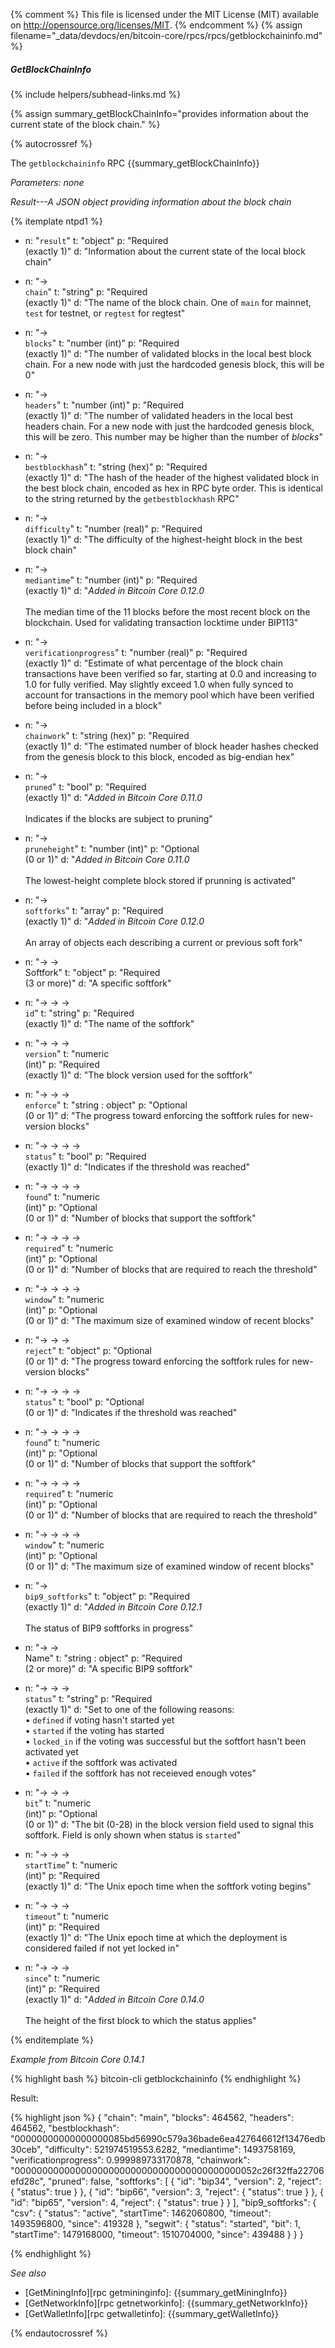 {% comment %}
This file is licensed under the MIT License (MIT) available on
http://opensource.org/licenses/MIT.
{% endcomment %}
{% assign filename="_data/devdocs/en/bitcoin-core/rpcs/rpcs/getblockchaininfo.md" %}

##### GetBlockChainInfo
{% include helpers/subhead-links.md %}

{% assign summary_getBlockChainInfo="provides information about the current state of the block chain." %}

{% autocrossref %}

The `getblockchaininfo` RPC {{summary_getBlockChainInfo}}

*Parameters: none*

*Result---A JSON object providing information about the block chain*

{% itemplate ntpd1 %}
- n: "`result`"
  t: "object"
  p: "Required<br>(exactly 1)"
  d: "Information about the current state of the local block chain"

- n: "→<br>`chain`"
  t: "string"
  p: "Required<br>(exactly 1)"
  d: "The name of the block chain.  One of `main` for mainnet, `test` for testnet, or `regtest`<!--noref--> for regtest"

- n: "→<br>`blocks`"
  t: "number (int)"
  p: "Required<br>(exactly 1)"
  d: "The number of validated blocks in the local best block chain.  For a new node with just the hardcoded genesis block, this will be 0"

- n: "→<br>`headers`"
  t: "number (int)"
  p: "Required<br>(exactly 1)"
  d: "The number of validated headers in the local best headers chain.  For a new node with just the hardcoded genesis block, this will be zero.  This number may be higher than the number of *blocks*"

- n: "→<br>`bestblockhash`"
  t: "string (hex)"
  p: "Required<br>(exactly 1)"
  d: "The hash of the header of the highest validated block in the best block chain, encoded as hex in RPC byte order.  This is identical to the string returned by the `getbestblockhash` RPC"

- n: "→<br>`difficulty`"
  t: "number (real)"
  p: "Required<br>(exactly 1)"
  d: "The difficulty of the highest-height block in the best block chain"

- n: "→<br>`mediantime`"
  t: "number (int)"
  p: "Required<br>(exactly 1)"
  d: "*Added in Bitcoin Core 0.12.0*<br><br>The median time of the 11 blocks before the most recent block on the blockchain.  Used for validating transaction locktime under BIP113"
  
- n: "→<br>`verificationprogress`"
  t: "number (real)"
  p: "Required<br>(exactly 1)"
  d: "Estimate of what percentage of the block chain transactions have been verified so far, starting at 0.0 and increasing to 1.0 for fully verified.  May slightly exceed 1.0 when fully synced to account for transactions in the memory pool which have been verified before being included in a block"

- n: "→<br>`chainwork`"
  t: "string (hex)"
  p: "Required<br>(exactly 1)"
  d: "The estimated number of block header hashes checked from the genesis block to this block, encoded as big-endian hex"

- n: "→<br>`pruned`"
  t: "bool"
  p: "Required<br>(exactly 1)"
  d: "*Added in Bitcoin Core 0.11.0*<br><br>Indicates if the blocks are subject to pruning"
  
- n: "→<br>`pruneheight`"
  t: "number (int)"
  p: "Optional<br>(0 or 1)"
  d: "*Added in Bitcoin Core 0.11.0*<br><br>The lowest-height complete block stored if prunning is activated"
  
- n: "→<br>`softforks`"
  t: "array"
  p: "Required<br>(exactly 1)"
  d: "*Added in Bitcoin Core 0.12.0*<br><br>An array of objects each describing a current or previous soft fork"

- n: "→ →<br>Softfork"
  t: "object"
  p: "Required<br>(3 or more)"
  d: "A specific softfork"
  
- n: "→ → →<br>`id`"
  t: "string"
  p: "Required<br>(exactly 1)"
  d: "The name of the softfork"
  
- n: "→ → →<br>`version`"
  t: "numeric<br>(int)"
  p: "Required<br>(exactly 1)"
  d: "The block version used for the softfork"
  
- n: "→ → →<br>`enforce`"
  t: "string : object"
  p: "Optional<br>(0 or 1)"
  d: "The progress toward enforcing the softfork rules for new-version blocks"

- n: "→ → → →<br>`status`"
  t: "bool"
  p: "Required<br>(exactly 1)"
  d: "Indicates if the threshold was reached"
  
- n: "→ → → →<br>`found`"
  t: "numeric<br>(int)"
  p: "Optional<br>(0 or 1)"
  d: "Number of blocks that support the softfork"
  
- n: "→ → → →<br>`required`"
  t: "numeric<br>(int)"
  p: "Optional<br>(0 or 1)"
  d: "Number of blocks that are required to reach the threshold"

- n: "→ → → →<br>`window`"
  t: "numeric<br>(int)"
  p: "Optional<br>(0 or 1)"
  d: "The maximum size of examined window of recent blocks"

- n: "→ → →<br>`reject`"
  t: "object"
  p: "Optional<br>(0 or 1)"
  d: "The progress toward enforcing the softfork rules for new-version blocks"

- n: "→ → → →<br>`status`"
  t: "bool"
  p: "Optional<br>(0 or 1)"
  d: "Indicates if the threshold was reached"
  
- n: "→ → → →<br>`found`"
  t: "numeric<br>(int)"
  p: "Optional<br>(0 or 1)"
  d: "Number of blocks that support the softfork"
  
- n: "→ → → →<br>`required`"
  t: "numeric<br>(int)"
  p: "Optional<br>(0 or 1)"
  d: "Number of blocks that are required to reach the threshold"

- n: "→ → → →<br>`window`"
  t: "numeric<br>(int)"
  p: "Optional<br>(0 or 1)"
  d: "The maximum size of examined window of recent blocks"
  
- n: "→<br>`bip9_softforks`"
  t: "object"
  p: "Required<br>(exactly 1)"
  d: "*Added in Bitcoin Core 0.12.1*<br><br>The status of BIP9 softforks in progress"
  
- n: "→ →<br>Name"
  t: "string : object"
  p: "Required<br>(2 or more)"
  d: "A specific BIP9 softfork"
  
- n: "→ → →<br>`status`"
  t: "string"
  p: "Required<br>(exactly 1)"
  d: "Set to one of the following reasons:<br>• `defined` if voting hasn't started yet<br>• `started` if the voting has started <br>• `locked_in` if the voting was successful but the softfort hasn't been activated yet<br>• `active` if the softfork was activated<br>• `failed` if the softfork has not receieved enough votes"
  
- n: "→ → →<br>`bit`"
  t: "numeric<br>(int)"
  p: "Optional<br>(0 or 1)"
  d: "The bit (0-28) in the block version field used to signal this softfork.  Field is only shown when status is `started`"
  
- n: "→ → →<br>`startTime`"
  t: "numeric<br>(int)"
  p: "Required<br>(exactly 1)"
  d: "The Unix epoch time when the softfork voting begins"
  
- n: "→ → →<br>`timeout`"
  t: "numeric<br>(int)"
  p: "Required<br>(exactly 1)"
  d: "The Unix epoch time at which the deployment is considered failed if not yet locked in"
  
- n: "→ → →<br>`since`"
  t: "numeric<br>(int)"
  p: "Required<br>(exactly 1)"
  d: "*Added in Bitcoin Core 0.14.0*<br><br>The height of the first block to which the status applies"
  
{% enditemplate %}

*Example from Bitcoin Core 0.14.1*

{% highlight bash %}
bitcoin-cli getblockchaininfo
{% endhighlight %}

Result:

{% highlight json %}
{
  "chain": "main",
  "blocks": 464562,
  "headers": 464562,
  "bestblockhash": "00000000000000000085bd56990c579a36bade6ea427646612f13476edb30ceb",
  "difficulty": 521974519553.6282,
  "mediantime": 1493758169,
  "verificationprogress": 0.999989733170878,
  "chainwork": "00000000000000000000000000000000000000000052c26f32ffa22706efd28c",
  "pruned": false,
  "softforks": [
    {
      "id": "bip34",
      "version": 2,
      "reject": {
        "status": true
      }
    },
    {
      "id": "bip66",
      "version": 3,
      "reject": {
        "status": true
      }
    },
    {
      "id": "bip65",
      "version": 4,
      "reject": {
        "status": true
      }
    }
  ],
  "bip9_softforks": {
    "csv": {
      "status": "active",
      "startTime": 1462060800,
      "timeout": 1493596800,
      "since": 419328
    },
    "segwit": {
      "status": "started",
      "bit": 1,
      "startTime": 1479168000,
      "timeout": 1510704000,
      "since": 439488
    }
  }
}

{% endhighlight %}

*See also*

* [GetMiningInfo][rpc getmininginfo]: {{summary_getMiningInfo}}
* [GetNetworkInfo][rpc getnetworkinfo]: {{summary_getNetworkInfo}}
* [GetWalletInfo][rpc getwalletinfo]: {{summary_getWalletInfo}}

{% endautocrossref %}
